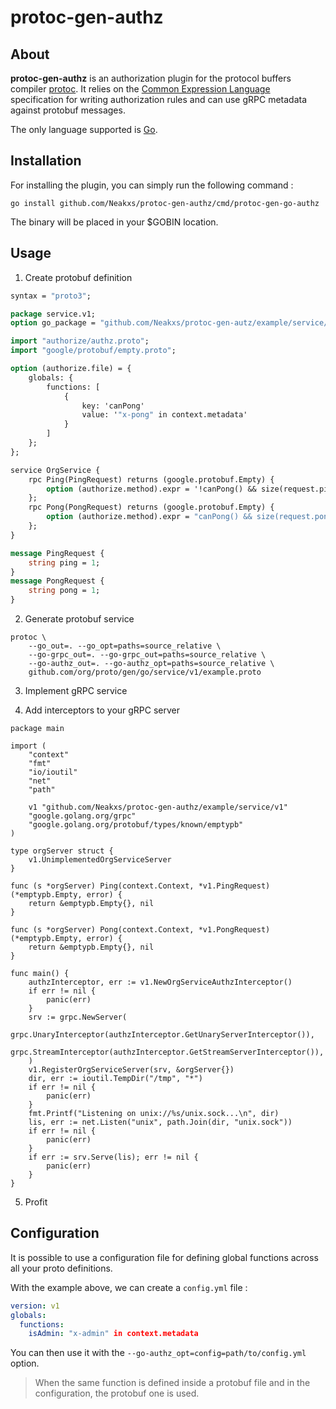 # protoc-gen-authz

## About

__protoc-gen-authz__ is an authorization plugin for the protocol buffers compiler [protoc](https://github.com/protocolbuffers/protobuf). It relies on the [Common Expression Language](https://github.com/google/cel-spec) specification for writing authorization rules and can use gRPC metadata against protobuf messages.

The only language supported is [Go](https://go.dev/).

## Installation

For installing the plugin, you can simply run the following command :

```shell
go install github.com/Neakxs/protoc-gen-authz/cmd/protoc-gen-go-authz
```

The binary will be placed in your $GOBIN location.

## Usage

1. Create protobuf definition

```protobuf
syntax = "proto3";

package service.v1;
option go_package = "github.com/Neakxs/protoc-gen-autz/example/service/v1";

import "authorize/authz.proto";
import "google/protobuf/empty.proto";

option (authorize.file) = {
    globals: {
        functions: [
            {
                key: 'canPong'
                value: '"x-pong" in context.metadata'
            }
        ]
    };
};

service OrgService {
    rpc Ping(PingRequest) returns (google.protobuf.Empty) {
        option (authorize.method).expr = '!canPong() && size(request.ping) > 0';
    };
    rpc Pong(PongRequest) returns (google.protobuf.Empty) {
        option (authorize.method).expr = "canPong() && size(request.pong) > 0";
    };
}

message PingRequest {
    string ping = 1;
}
message PongRequest {
    string pong = 1;
}
```

2. Generate protobuf service

```shell
protoc \
    --go_out=. --go_opt=paths=source_relative \
    --go-grpc_out=. --go-grpc_out=paths=source_relative \
    --go-authz_out=. --go-authz_opt=paths=source_relative \
    github.com/org/proto/gen/go/service/v1/example.proto
```

3. Implement gRPC service

4. Add interceptors to your gRPC server

```golang
package main

import (
	"context"
	"fmt"
	"io/ioutil"
	"net"
	"path"

	v1 "github.com/Neakxs/protoc-gen-authz/example/service/v1"
	"google.golang.org/grpc"
	"google.golang.org/protobuf/types/known/emptypb"
)

type orgServer struct {
	v1.UnimplementedOrgServiceServer
}

func (s *orgServer) Ping(context.Context, *v1.PingRequest) (*emptypb.Empty, error) {
	return &emptypb.Empty{}, nil
}

func (s *orgServer) Pong(context.Context, *v1.PongRequest) (*emptypb.Empty, error) {
	return &emptypb.Empty{}, nil
}

func main() {
	authzInterceptor, err := v1.NewOrgServiceAuthzInterceptor()
	if err != nil {
		panic(err)
	}
	srv := grpc.NewServer(
		grpc.UnaryInterceptor(authzInterceptor.GetUnaryServerInterceptor()),
		grpc.StreamInterceptor(authzInterceptor.GetStreamServerInterceptor()),
	)
	v1.RegisterOrgServiceServer(srv, &orgServer{})
	dir, err := ioutil.TempDir("/tmp", "*")
	if err != nil {
		panic(err)
	}
	fmt.Printf("Listening on unix://%s/unix.sock...\n", dir)
	lis, err := net.Listen("unix", path.Join(dir, "unix.sock"))
	if err != nil {
		panic(err)
	}
	if err := srv.Serve(lis); err != nil {
		panic(err)
	}
}
```

5. Profit

## Configuration

It is possible to use a configuration file for defining global functions across all your proto definitions.

With the example above, we can create a `config.yml` file :

```yaml
version: v1
globals:
  functions:
    isAdmin: "x-admin" in context.metadata
```

You can then use it with the `--go-authz_opt=config=path/to/config.yml` option.

> When the same function is defined inside a protobuf file and in the configuration, the protobuf one is used.